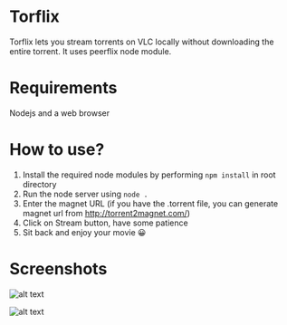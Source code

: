 # Torflix 
Torflix lets you stream torrents on VLC locally without downloading the entire torrent. It uses peerflix node module.

# Requirements
Nodejs and a web browser

# How to use?
1. Install the required node modules by performing ```npm install``` in root directory
2. Run the node server using ```node .```
3. Enter the magnet URL (if you have the .torrent file, you can generate magnet url from http://torrent2magnet.com/)
4. Click on Stream button, have some patience
5. Sit back and enjoy your movie 😀

# Screenshots

![alt text](https://github.com/jainanuj7/torflix/blob/master/screenshots/torflix.jpg)

![alt text](https://github.com/jainanuj7/torflix/blob/master/screenshots/movie.jpg)


